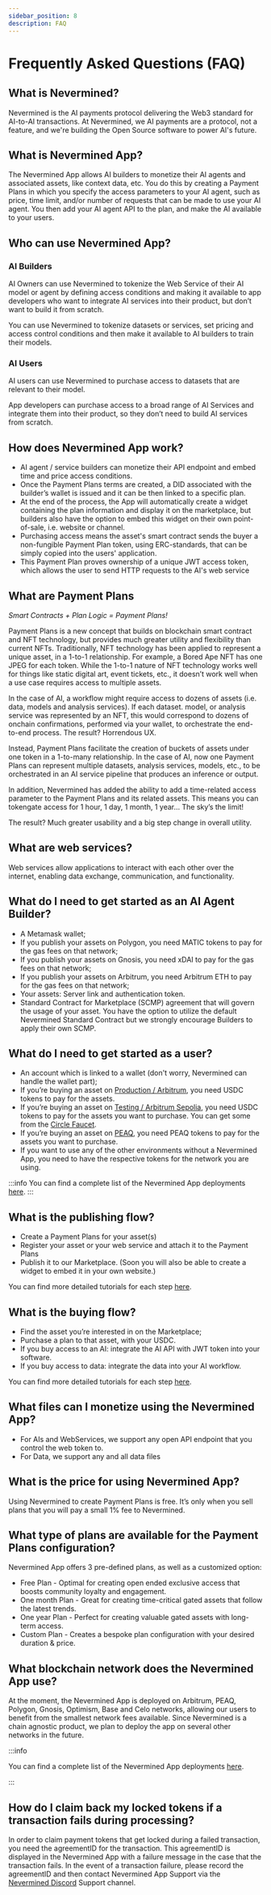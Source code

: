 ```yaml
---
sidebar_position: 8 
description: FAQ
---
```


# Frequently Asked Questions (FAQ)

## What is Nevermined?

Nevermined is the AI payments protocol delivering the Web3 standard for AI-to-AI transactions. At Nevermined, we AI payments are a protocol, not a feature, and we're building the Open Source software to power AI's future.

## What is Nevermined App?

The Nevermined App allows AI builders to monetize their AI agents and associated assets, like context data, etc. You do this by creating a Payment Plans in which you specify the access parameters to your AI agent, such as price, time limit, and/or number of requests that can be made to use your AI agent. You then add your AI agent API to the plan, and make the AI available to your users.

## Who can use Nevermined App?

### AI Builders

AI Owners can use Nevermined to tokenize the Web Service of their AI model or agent by defining access conditions and making it available to app developers who want to integrate AI services into their product, but don’t want to build it from scratch.

You can use Nevermined to tokenize datasets or services, set pricing and access control conditions and then make it available to AI builders to train their models.

### AI Users

AI users can use Nevermined to purchase access to datasets that are relevant to their model.

App developers can purchase access to a broad range of AI Services and integrate them into their product, so they don’t need to build AI services from scratch.  

## How does Nevermined App work?

* AI agent / service builders can monetize their API endpoint and embed time and price access conditions.
* Once the Payment Plans terms are created, a DID associated with the builder’s wallet is issued and it can be then linked to a specific plan.
* At the end of the process, the App will automatically create a widget containing the plan information and display it on the marketplace, but builders also have the option to embed this widget on their own point-of-sale, i.e. website or channel.
* Purchasing access means the asset's smart contract sends the buyer a non-fungible Payment Plan token, using ERC-standards, that can be simply copied into the users' application.
* This Payment Plan proves ownership of a unique JWT access token, which allows the user to send HTTP requests to the AI's web service

## What are Payment Plans

*Smart Contracts + Plan Logic = Payment Plans!*

Payment Plans is a new concept that builds on blockchain smart contract and NFT technology, but provides much greater utility and flexibility than current NFTs. Traditionally, NFT technology has been applied to represent a unique asset, in a 1-to-1 relationship. For example, a Bored Ape NFT has one JPEG for each token. While the 1-to-1 nature of NFT technology works well for things like static digital art, event tickets, etc., it doesn’t work well when a use case requires access to multiple assets.

In the case of AI, a workflow might require access to dozens of assets (i.e. data, models and analysis services). If each dataset. model, or analysis service was represented by an NFT, this would correspond to dozens of onchain confirmations, performed via your wallet, to orchestrate the end-to-end process. The result? Horrendous UX.

Instead, Payment Plans facilitate the creation of buckets of assets under one token in a 1-to-many relationship. In the case of AI, now one Payment Plans can represent multiple datasets, analysis services, models, etc., to be orchestrated in an AI service pipeline that produces an inference or output.

In addition, Nevermined has added the ability to add a time-related access parameter to the Payment Plans and its related assets. This means you can tokengate access for 1 hour, 1 day, 1 month, 1 year… The sky’s the limit!

The result? Much greater usability and a big step change in overall utility.

## What are web services?

Web services allow applications to interact with each other over the internet, enabling data exchange, communication, and functionality.

## What do I need to get started as an AI Agent Builder?

* A Metamask wallet;
* If you publish your assets on Polygon, you need MATIC tokens to pay for the gas fees on that network;
* If you publish your assets on Gnosis, you need xDAI to pay for the gas fees on that network;
* If you publish your assets on Arbitrum, you need Arbitrum ETH to pay for the gas fees on that network;
* Your assets: Server link and authentication token.
* Standard Contract for Marketplace (SCMP) agreement that will govern the usage of your asset. You have the option to utilize the default Nevermined Standard Contract but we strongly encourage Builders to apply their own SCMP.

## What do I need to get started as a user?

* An account which is linked to a wallet (don't worry, Nevermined can handle the wallet part);
* If you’re buying an asset on [Production / Arbitrum](https://nevermined.app/), you need USDC tokens to pay for the assets.
* If you’re buying an asset on [Testing / Arbitrum Sepolia](https://testing.nevermined.app/), you need USDC tokens to pay for the assets you want to purchase. You can get some from the [Circle Faucet](https://faucet.circle.com/).
* If you’re buying an asset on [PEAQ](https://peaq.nevermined.app/), you need PEAQ tokens to pay for the assets you want to purchase.
* If you want to use any of the other environments without a Nevermined App, you need to have the respective tokens for the network you are using. 

:::info
You can find a complete list of the Nevermined App deployments [here](../environments/).
:::

## What is the publishing flow?

* Create a Payment Plans for your asset(s)
* Register your asset or your web service and attach it to the Payment Plans
* Publish it to our Marketplace. (Soon you will also be able to create a widget to embed it in your own website.)

You can find more detailed tutorials for each step [here](../tutorials/).

## What is the buying flow?

* Find the asset you’re interested in on the Marketplace;
* Purchase a plan to that asset, with your USDC.
* If you buy access to an AI: integrate the AI API with JWT token into your software.
* If you buy access to data: integrate the data into your AI workflow.

You can find more detailed tutorials for each step [here](../tutorials/).

## What files can I monetize using the Nevermined App?

* For AIs and WebServices, we support any open API endpoint that you control the web token to.
* For Data, we support any and all data files

## What is the price for using Nevermined App?

Using Nevermined to create Payment Plans is free. It’s only when you sell plans that you will pay a small 1% fee to Nevermined.

## What type of plans are available for the Payment Plans configuration?

Nevermined App offers 3 pre-defined plans, as well as a customized option:

* Free Plan - Optimal for creating open ended exclusive access that boosts community loyalty and engagement.
* One month Plan - Great for creating time-critical gated assets that follow the latest trends.
* One year Plan - Perfect for creating valuable gated assets with long-term access.
* Custom Plan - Creates a bespoke plan configuration with your desired duration & price.

## What blockchain network does the Nevermined App use?

At the moment, the Nevermined App is deployed on Arbitrum, PEAQ, Polygon, Gnosis, Optimism, Base and Celo networks, allowing our users to benefit from the smallest network fees available. Since Nevermined is a chain agnostic product, we plan to deploy the app on several other networks in the future.

:::info

You can find a complete list of the Nevermined App deployments [here](../environments/).

:::

## How do I claim back my locked tokens if a transaction fails during processing?

In order to claim payment tokens that get locked during a failed transaction, you need the agreementID for the transaction. This agreementID is displayed in the Nevermined App with a failure message in the case that the transaction fails. In the event of a transaction failure, please record the agreementID and then contact Nevermined App Support via the [Nevermined Discord](https://discord.com/invite/GZju2qScKq) Support channel.
